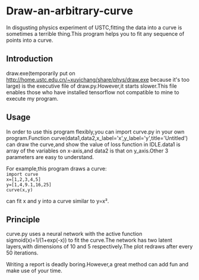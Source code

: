 # Draw-an-arbitrary-curve
In disgusting physics experiment of USTC,fitting the data into a curve is sometimes a terrible thing.This program helps you to fit any sequence of points into a curve.

## Introduction
draw.exe(temporarily put on http://home.ustc.edu.cn/~xuyichang/share/phys/draw.exe because it's too large) is the executive file of draw.py.However,it starts slower.This file enables those who have installed tensorflow not compatible to mine to execute my program.

## Usage
In order to use this program flexibly,you can import curve.py in your own program.Function curve(data1,data2,x_label='x',y_label='y',title='Untitled') can draw the curve,and show the value of loss function in IDLE.data1 is array of the variables on x-axis,and data2 is that on y_axis.Other 3 parameters are easy to understand.

For example,this program draws a curve:  
`import curve`  
`x=[1,2,3,4,5]`  
`y=[1,4,9.1,16,25]`  
`curve(x,y)`

can fit x and y into a curve similar to y=x².

## Principle
curve.py uses a neural network with the active function sigmoid(x)=1/(1+exp(-x)) to fit the curve.The network has two latent layers,with dimensions of 10 and 5 respectively.The plot redraws after every 50 iterations.

Writing a report is deadly boring.However,a great method can add fun and make use of your time.

